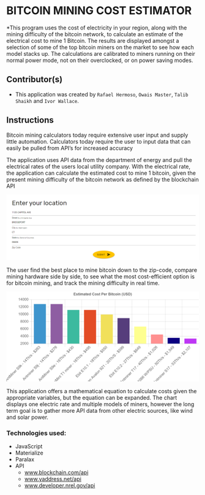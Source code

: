 # BITCOIN MINING COST ESTIMATOR
*This program uses the cost of electricity in your region, along with the mining difficulty of the bitcoin network, to calculate an estimate of the electrical cost to mine 1 Bitcoin. The results are displayed amongst a selection of some of the top bitcoin miners on the market to see how each model stacks up. The calculations are calibrated to miners running on their normal power mode, not on their overclocked, or on power saving modes.

## Contributor(s)
  * This application was created by `Rafael Hermoso`, `Owais Master`, `Talib Shaikh` and  `Ivor Wallace`.
  
## Instructions
Bitcoin mining calculators today require extensive user input and supply little automation. Calculators today require the user to input data that can easily be pulled from API’s for increased accuracy

The application uses API data from the department of energy and pull the electrical rates of the users local utility company. With the electrical rate, the application can calculate the estimated cost to mine 1 bitcoin, given the present mining difficulty of the bitcoin network as defined by the blockchain API

![movie](assets/images/address.png)

The user find the best place to mine bitcoin down to the zip-code, compare mining hardware side by side, to see what the most cost-efficient option is for bitcoin mining, and track the mining difficulty in real time.

![movie](assets/images/chart.png)

This application offers a mathematical equation to calculate costs given the appropriate variables, but the equation can be expanded. The chart displays one electric rate and multiple models of miners, however the long term goal is to gather more API data from other electric sources, like wind and solar power. 

### Technologies used:
  * JavaScript 
  * Materialize
  * Paralax
  * API
    * www.blockchain.com/api
    * www.yaddress.net/api
    * www.developer.nrel.gov/api
